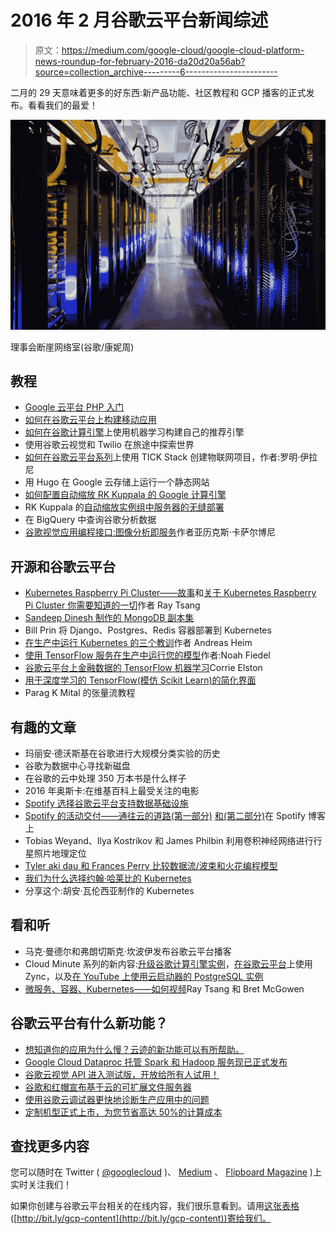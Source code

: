 # 2016 年 2 月谷歌云平台新闻综述

> 原文：<https://medium.com/google-cloud/google-cloud-platform-news-roundup-for-february-2016-da20d20a56ab?source=collection_archive---------6----------------------->

二月的 29 天意味着更多的好东西:新产品功能、社区教程和 GCP 播客的正式发布。看看我们的最爱！

![](img/c63d3a913bac98c44bd81cc6c3497b23.png)

理事会断崖网络室(谷歌/康妮周)

## 教程

*   [Google 云平台 PHP 入门](https://cloud.google.com/php/)
*   [如何在谷歌云平台上构建移动应用](http://googlecloudplatform.blogspot.com/2016/02/how-to-build-mobile-apps-on-Google-Cloud-Platform.html)
*   [如何在谷歌计算引擎](http://googlecloudplatform.blogspot.com/2016/03/how-to-build-your-own-recommendation-engine-using-Machine-Learning-on-Google-Compute-Engine.html)上使用机器学习构建自己的推荐引擎
*   使用谷歌云视觉和 Twilio 在旅途中探索世界
*   [如何在谷歌云平台系列](https://influxdata.com/blog/how-to-create-iot-influxdb-google-cloud-platform-part-1/)上使用 TICK Stack 创建物联网项目，作者:罗明·伊拉尼
*   用 Hugo 在 Google 云存储上运行一个静态网站
*   [如何配置自动缩放 RK Kuppala 的 Google 计算引擎](/google-cloud/how-to-configure-autoscaling-google-compute-engine-f3ae932fe0f9#.nmu0tl2rg)
*   RK Kuppala 的[自动缩放实例组中服务器的无缝部署](/google-cloud/seamless-deployments-for-servers-in-an-autoscaler-group-of-instances-8b5cedc0aa5b#.m3ikjtu8o)
*   在 BigQuery 中查询谷歌分析数据
*   [谷歌视觉应用编程接口:图像分析即服务](http://cloudacademy.com/blog/google-vision-api-image-analysis/)作者亚历克斯·卡萨尔博尼

## **开源和谷歌云平台**

*   [Kubernetes Raspberry Pi Cluster——故事](/google-cloud/kubernetes-raspberry-pi-cluster-the-story-ace773cf8573#.e1xspc28g)和[关于 Kubernetes Raspberry Pi Cluster 你需要知道的一切](/google-cloud/everything-you-need-to-know-about-the-kubernetes-raspberry-pi-cluster-2a2413bfa0fa#.nhop9jhtk)作者 Ray Tsang
*   [Sandeep Dinesh 制作的 MongoDB 副本集](/google-cloud/mongodb-replica-sets-with-kubernetes-d96606bd9474#.f1drt4pux)
*   Bill Prin 将 Django、Postgres、Redis 容器部署到 Kubernetes
*   [在生产中运行 Kubernetes 的三个教训](http://labs.unacast.com/2016/01/27/three-lessons-from-running-k8s-in-production/)作者 Andreas Heim
*   [使用 TensorFlow 服务在生产中运行您的模型](http://googleresearch.blogspot.com/2016/02/running-your-models-in-production-with.html)作者:Noah Fiedel
*   [谷歌云平台上金融数据的 TensorFlow 机器学习](http://googlecloudplatform.blogspot.com/2016/03/TensorFlow-machine-learning-with-financial-data-on-Google-Cloud-Platform.html)Corrie Elston
*   [用于深度学习的 TensorFlow(模仿 Scikit Learn)的简化界面](https://github.com/tensorflow/skflow)
*   Parag K Mital 的张量流教程

## **有趣的文章**

*   玛丽安·德沃斯基在谷歌进行大规模分类实验的历史
*   谷歌为数据中心寻找新磁盘
*   在谷歌的云中处理 350 万本书是什么样子
*   2016 年奥斯卡:在维基百科上最受关注的电影
*   [Spotify 选择谷歌云平台支持数据基础设施](http://googlecloudplatform.blogspot.com/2016/02/Spotify-chooses-Google-Cloud-Platform-to-power-data-infrastructure.html)
*   [Spotify 的活动交付——通往云的道路(第一部分)](https://labs.spotify.com/2016/02/25/spotifys-event-delivery-the-road-to-the-cloud-part-i/) [和(第二部分)](https://labs.spotify.com/2016/03/03/spotifys-event-delivery-the-road-to-the-cloud-part-ii/)在 Spotify 博客上
*   Tobias Weyand、Ilya Kostrikov 和 James Philbin 利用卷积神经网络进行行星照片地理定位
*   [Tyler aki dau 和 Frances Perry 比较数据流/波束和火花编程模型](https://cloud.google.com/blog/big-data/2016/02/comparing-the-dataflowbeam-and-spark-programming-models)
*   [我们为什么选择约翰·哈莱比的 Kubernetes](http://code.haleby.se/2016/02/12/why-we-chose-kubernetes/)
*   分享这个:胡安·瓦伦西亚制作的 Kubernetes

## **看和听**

*   马克·曼德尔和弗朗切斯克·坎波伊发布谷歌云平台播客
*   Cloud Minute 系列的新内容:[升级谷歌计算引擎实例](https://www.youtube.com/watch?v=-drO_2P6Xnc)，[在谷歌云平台](https://www.youtube.com/watch?v=kVOOxumGWg4)上使用 Zync，以及[在 YouTube 上使用云启动器的 PostgreSQL 实例](https://www.youtube.com/watch?v=Y4qXx939hg0)
*   [微服务、容器、Kubernetes——如何视频](https://www.youtube.com/watch?v=Bcs-inRnLDc&feature=youtu.be&t=4m45s)Ray Tsang 和 Bret McGowen

## **谷歌云平台有什么新功能？**

*   [想知道你的应用为什么慢？云迹的新功能可以有所帮助。](http://googlecloudplatform.blogspot.com/2016/02/want-to-know-why-your-application-is-slow-Cloud-Traces-new-features-can-help.html)
*   [Google Cloud Dataproc 托管 Spark 和 Hadoop 服务现已正式发布](http://googlecloudplatform.blogspot.com/2016/02/Google-Cloud-Dataproc-managed-Spark-and-Hadoop-service-now-GA.html)
*   [谷歌云视觉 API 进入测试版，开放给所有人试用！](http://googlecloudplatform.blogspot.com/2016/02/Google-Cloud-Vision-API-enters-beta-open-to-all-to-try.html)
*   [谷歌和红帽宣布基于云的可扩展文件服务器](http://googlecloudplatform.blogspot.com/2016/02/Google-and-Red-Hat-announce-cloud-based-scalable-file-servers.html)
*   [使用谷歌云调试器更快地诊断生产应用中的问题](http://googlecloudplatform.blogspot.com/2016/02/diagnose-problems-in-your-production-apps-faster-with-Google-Cloud-Debugger.html)
*   [定制机型正式上市，为您节省高达 50%的计算成本](http://googlecloudplatform.blogspot.com/2016/02/Custom-Machine-Types-goes-GA-saving-you-up-to-50-percent-on-compute-costs.html)

## **查找更多内容**

您可以随时在 Twitter ( [@googlecloud](https://twitter.com/googlecloud) )、 [Medium](https://medium.com/google-cloud) 、 [Flipboard Magazine](https://flipboard.com/@googlecloud/google-cloud-platform-lfoqja31y) )上实时关注我们！

如果你创建与谷歌云平台相关的在线内容，我们很乐意看到。请用[这张表格](https://docs.google.com/a/google.com/forms/d/1nnpzeAib8ioZtkw1SFcsEOv0P0Ex-jdHvP4RVmiL3mo/viewform)([http://bit.ly/gcp-content](http://bit.ly/gcp-content))寄给我们。